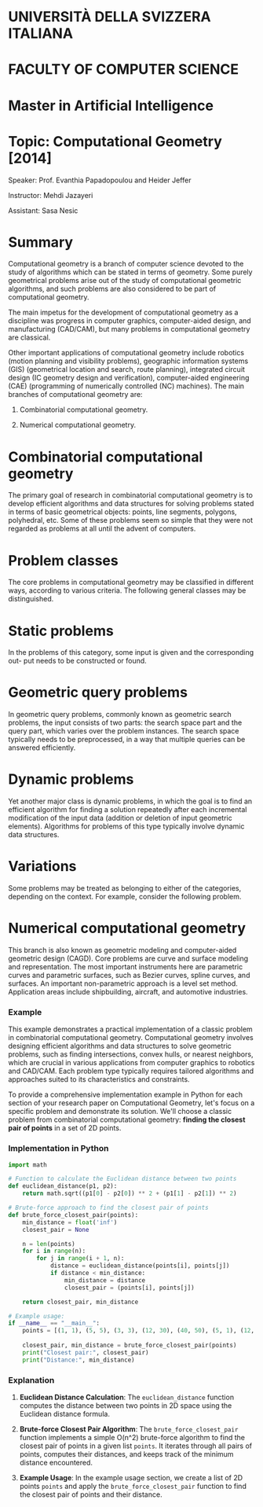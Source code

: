 # <span class="smallcaps">UNIVERSITÀ DELLA SVIZZERA ITALIANA</span>

# FACULTY OF COMPUTER SCIENCE

# Master in Artificial Intelligence

# Topic: Computational Geometry \[2014\] 

Speaker: Prof. Evanthia Papadopoulou and Heider Jeffer

Instructor: Mehdi Jazayeri

Assistant: Sasa Nesic



# Summary

Computational geometry is a branch of computer science devoted to the
study of algorithms which can be stated in terms of geometry. Some
purely geometrical problems arise out of the study of computational
geometric algorithms, and such problems are also considered to be part
of computational geometry.

The main impetus for the development of computational geometry as a
discipline was progress in computer graphics, computer-aided design, and
manufacturing (CAD/CAM), but many problems in computational geometry are
classical.

Other important applications of computational geometry include robotics
(motion planning and visibility problems), geographic information
systems (GIS) (geometrical location and search, route planning),
integrated circuit design (IC geometry design and verification),
computer-aided engineering (CAE) (programming of numerically controlled
(NC) machines). The main branches of computational geometry are:

1.  Combinatorial computational geometry.

2.  Numerical computational geometry.

# Combinatorial computational geometry

The primary goal of research in combinatorial computational geometry is
to develop efficient algorithms and data structures for solving problems
stated in terms of basic geometrical objects: points, line segments,
polygons, polyhedral, etc. Some of these problems seem so simple that
they were not regarded as problems at all until the advent of computers.

# Problem classes

The core problems in computational geometry may be classified in
different ways, according to various criteria. The following general
classes may be distinguished.

# Static problems

In the problems of this category, some input is given and the
corresponding out- put needs to be constructed or found.

# Geometric query problems

In geometric query problems, commonly known as geometric search
problems, the input consists of two parts: the search space part and the
query part, which varies over the problem instances. The search space
typically needs to be preprocessed, in a way that multiple queries can
be answered efficiently.

# Dynamic problems

Yet another major class is dynamic problems, in which the goal is to
find an efficient algorithm for finding a solution repeatedly after each
incremental modification of the input data (addition or deletion of
input geometric elements). Algorithms for problems of this type
typically involve dynamic data structures.

# Variations

Some problems may be treated as belonging to either of the categories,
depending on the context. For example, consider the following problem.

# Numerical computational geometry

This branch is also known as geometric modeling and computer-aided
geometric design (CAGD). Core problems are curve and surface modeling
and representation. The most important instruments here are parametric
curves and parametric surfaces, such as Bezier curves, spline curves,
and surfaces. An important non-parametric approach is a level set
method. Application areas include shipbuilding, aircraft, and automotive
industries.


### Example
This example demonstrates a practical implementation of a classic problem in combinatorial computational geometry. Computational geometry involves designing efficient algorithms and data structures to solve geometric problems, such as finding intersections, convex hulls, or nearest neighbors, which are crucial in various applications from computer graphics to robotics and CAD/CAM. Each problem type typically requires tailored algorithms and approaches suited to its characteristics and constraints.


To provide a comprehensive implementation example in Python for each section of your research paper on Computational Geometry, let's focus on a specific problem and demonstrate its solution. We'll choose a classic problem from combinatorial computational geometry: **finding the closest pair of points** in a set of 2D points.

### Implementation in Python

```python
import math

# Function to calculate the Euclidean distance between two points
def euclidean_distance(p1, p2):
    return math.sqrt((p1[0] - p2[0]) ** 2 + (p1[1] - p2[1]) ** 2)

# Brute-force approach to find the closest pair of points
def brute_force_closest_pair(points):
    min_distance = float('inf')
    closest_pair = None

    n = len(points)
    for i in range(n):
        for j in range(i + 1, n):
            distance = euclidean_distance(points[i], points[j])
            if distance < min_distance:
                min_distance = distance
                closest_pair = (points[i], points[j])

    return closest_pair, min_distance

# Example usage:
if __name__ == "__main__":
    points = [(1, 1), (5, 5), (3, 3), (12, 30), (40, 50), (5, 1), (12, 10), (3, 4)]
    
    closest_pair, min_distance = brute_force_closest_pair(points)
    print("Closest pair:", closest_pair)
    print("Distance:", min_distance)
```

### Explanation

1. **Euclidean Distance Calculation**: The `euclidean_distance` function computes the distance between two points in 2D space using the Euclidean distance formula.

2. **Brute-force Closest Pair Algorithm**: The `brute_force_closest_pair` function implements a simple O(n^2) brute-force algorithm to find the closest pair of points in a given list `points`. It iterates through all pairs of points, computes their distances, and keeps track of the minimum distance encountered.

3. **Example Usage**: In the example usage section, we create a list of 2D points `points` and apply the `brute_force_closest_pair` function to find the closest pair of points and their distance.
